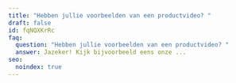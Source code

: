 ```yaml
---
title: "Hebben jullie voorbeelden van een productvideo? "
draft: false
id: fqNQXKrRc
faq:
  question: "Hebben jullie voorbeelden van een productvideo? "
  answer: Jazeker! Kijk bijvoorbeeld eens onze ...
seo:
  noindex: true
---
```

